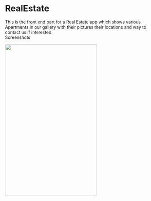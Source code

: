 # RealEstate
This is the front end part for a Real Estate app which shows various Apartments in our gallery with their pictures their locations and way to contact us if interested.
<br>Screenshots</br>

<img src="https://github.com/pratyushkumar06/RealEstate/blob/master/GIF-190616_211942.gif" width="300" height="500" />   

